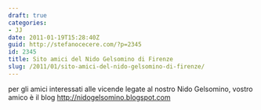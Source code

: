 ```yaml
---
draft: true
categories:
- JJ
date: 2011-01-19T15:28:40Z
guid: http://stefanocecere.com/?p=2345
id: 2345
title: Sito amici del Nido Gelsomino di Firenze
slug: /2011/01/sito-amici-del-nido-gelsomino-di-firenze/
---
```


per gli amici interessati alle vicende legate al nostro Nido Gelsomino, vostro amico è il blog <http://nidogelsomino.blogspot.com>